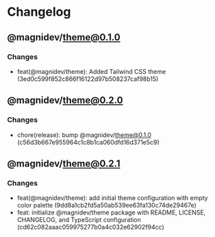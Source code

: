 # Changelog

## @magnidev/theme@0.1.0
### Changes
- feat(@magnidev/theme): Added Tailwind CSS theme (3ed0c599f852c866f16122d97b508237caf98b15)


## @magnidev/theme@0.2.0
### Changes
- chore(release): bump @magnidev/theme@0.1.0 (c56d3b667e955964c1c8b1ca060dfd16d371e5c9)


## @magnidev/theme@0.2.1
### Changes
- feat(@magnidev/theme): add initial theme configuration with empty color palette (9dd8a1cb2fd5a50ab539ee63fa130c74de29467e)
- feat: initialize @magnidev/theme package with README, LICENSE, CHANGELOG, and TypeScript configuration (cd62c082aaac059975277b0a4c032e62902f94cc)
